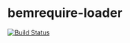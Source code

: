 # bemrequire-loader
[![Build Status](https://travis-ci.org/intervolga/bemrequire-loader.svg?branch=master)](https://travis-ci.org/intervolga/bemrequire-loader)
